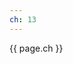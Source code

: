 ```yaml
---
ch: 13
---
```


<a class="en-page-number" id="163"></a>

<div class="chapter-number"><p class="chapter-number">{{ page.ch }}</p></div>
